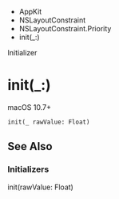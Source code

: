 

- AppKit
- NSLayoutConstraint
- NSLayoutConstraint.Priority
-  init(\_:) 

Initializer

# init(\_:)

macOS 10.7+

``` source
init(_ rawValue: Float)
```

## See Also

### Initializers

init(rawValue: Float)

